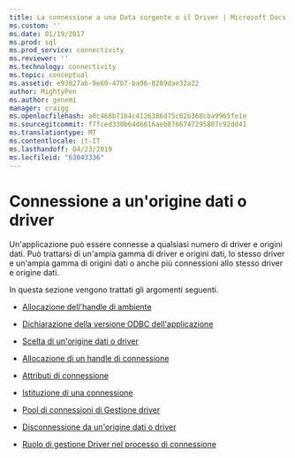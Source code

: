 ```yaml
---
title: La connessione a una Data sorgente o il Driver | Microsoft Docs
ms.custom: ''
ms.date: 01/19/2017
ms.prod: sql
ms.prod_service: connectivity
ms.reviewer: ''
ms.technology: connectivity
ms.topic: conceptual
ms.assetid: e93027ab-9e60-47b7-ba96-8289dae32a22
author: MightyPen
ms.author: genemi
manager: craigg
ms.openlocfilehash: a8c468b71b4c4126386d75c02b368cba9965fe1e
ms.sourcegitcommit: f7fced330b64d6616aeb8766747295807c92dd41
ms.translationtype: MT
ms.contentlocale: it-IT
ms.lasthandoff: 04/23/2019
ms.locfileid: "63043336"
---
```

# <a name="connecting-to-a-data-source-or-driver"></a>Connessione a un'origine dati o driver
Un'applicazione può essere connesse a qualsiasi numero di driver e origini dati. Può trattarsi di un'ampia gamma di driver e origini dati, lo stesso driver e un'ampia gamma di origini dati o anche più connessioni allo stesso driver e origine dati.  
  
 In questa sezione vengono trattati gli argomenti seguenti.  
  
-   [Allocazione dell'handle di ambiente](../../../odbc/reference/develop-app/allocating-the-environment-handle.md)  
  
-   [Dichiarazione della versione ODBC dell'applicazione](../../../odbc/reference/develop-app/declaring-the-application-s-odbc-version.md)  
  
-   [Scelta di un'origine dati o driver](../../../odbc/reference/develop-app/choosing-a-data-source-or-driver.md)  
  
-   [Allocazione di un handle di connessione](../../../odbc/reference/develop-app/allocating-a-connection-handle-odbc.md)  
  
-   [Attributi di connessione](../../../odbc/reference/develop-app/connection-attributes.md)  
  
-   [Istituzione di una connessione](../../../odbc/reference/develop-app/establishing-a-connection.md)  
  
-   [Pool di connessioni di Gestione driver](../../../odbc/reference/develop-app/driver-manager-connection-pooling.md)  
  
-   [Disconnessione da un'origine dati o driver](../../../odbc/reference/develop-app/disconnecting-from-a-data-source-or-driver.md)  
  
-   [Ruolo di gestione Driver nel processo di connessione](../../../odbc/reference/develop-app/driver-manager-s-role-in-the-connection-process.md)
